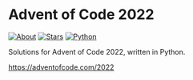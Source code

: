 Advent of Code 2022
===================

[![About](https://img.shields.io/badge/Advent%20of%20Code%20🎄-2022-brightgreen)](https://adventofcode.com/2022/)
[![Stars](https://img.shields.io/badge/stars%20⭐-2-yellow)](https://adventofcode.com/2022/stats)
[![Python](https://img.shields.io/badge/python-3670A0?logo=python&logoColor=ffdd54)](https://www.python.org)

Solutions for Advent of Code 2022, written in Python.

https://adventofcode.com/2022
